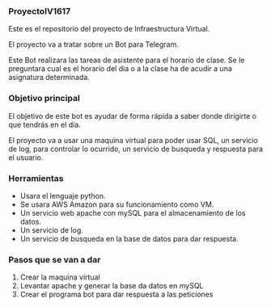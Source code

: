 ### ProyectoIV1617

Este es el repositorio del proyecto de Infraestructura Virtual.

El proyecto va a tratar sobre un Bot para Telegram.

Este Bot realizara las tareas de asistente para el horario de clase.
Se le preguntara cual es el horario del dia o a la clase ha de acudir a una asignatura determinada.

### Objetivo principal

El objetivo de este bot es ayudar de forma rápida a saber donde dirigirte o que tendrás en el día.

El proyecto va a usar una maquina virtual para poder usar SQL, un servicio de log, para controlar lo ocurrido, un servicio de busqueda y respuesta para el usuario.

### Herramientas

* Usara el lenguaje python.
* Se usara AWS Amazon para su funcionamiento como VM.
* Un servicio web apache con mySQL para el almacenamiento de los datos.
* Un servicio de log.
* Un servicio de busqueda en la base de datos para dar respuesta.


### Pasos que se van a dar

1. Crear la maquina virtual
2. Levantar apache y generar la base da datos en mySQL
3. Crear el programa bot para dar respuesta a las peticiones